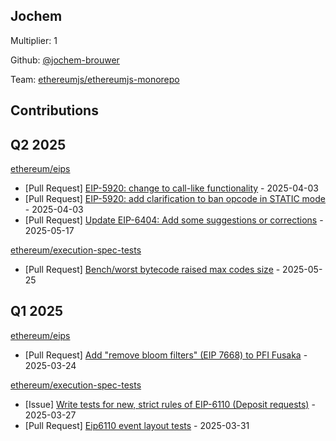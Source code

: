 
## Jochem
Multiplier: 1

Github: [@jochem-brouwer](https://github.com/jochem-brouwer)

Team: [ethereumjs/ethereumjs-monorepo](https://github.com/ethereumjs/ethereumjs-monorepo/pulls?q=is%3Apr+author%3Ajochem-brouwer+)

## Contributions

## Q2 2025


[ethereum/eips](https://github.com/ethereum/eips)
* [Pull Request] [EIP-5920: change to call-like functionality](https://github.com/ethereum/EIPs/pull/9590) - 2025-04-03
* [Pull Request] [EIP-5920: add clarification to ban opcode in STATIC mode](https://github.com/ethereum/EIPs/pull/9589) - 2025-04-03
* [Pull Request] [Update EIP-6404: Add some suggestions or corrections](https://github.com/ethereum/EIPs/pull/9788) - 2025-05-17

[ethereum/execution-spec-tests](https://github.com/ethereum/execution-spec-tests)
* [Pull Request] [Bench/worst bytecode raised max codes size](https://github.com/ethereum/execution-spec-tests/pull/1649) - 2025-05-25
## Q1 2025

[ethereum/eips](https://github.com/ethereum/eips)
* [Pull Request] [Add "remove bloom filters" (EIP 7668) to PFI Fusaka](https://github.com/ethereum/EIPs/pull/9524) - 2025-03-24

[ethereum/execution-spec-tests](https://github.com/ethereum/execution-spec-tests)
* [Issue] [Write tests for new, strict rules of EIP-6110 (Deposit requests)](https://github.com/ethereum/execution-spec-tests/issues/1360) - 2025-03-27
* [Pull Request] [Eip6110 event layout tests](https://github.com/ethereum/execution-spec-tests/pull/1371) - 2025-03-31
